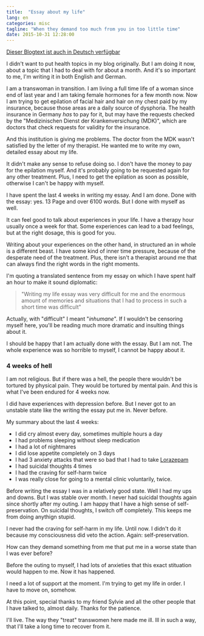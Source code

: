 ```yaml
---
title:  "Essay about my life"
lang: en
categories: misc
tagline: "When they demand too much from you in too little time"
date: 2015-10-31 12:28:00
---
```

[Dieser Blogtext ist auch in Deutsch verfügbar]

I didn't want to put health topics in my blog originally. But I am doing it now, about a topic that I had to deal with for about a month. And it's so important to me, I'm writing it in both English and German.

I am a transwoman in transition. I am living a full time life of a woman since end of last year and I am taking female hormones for a few month now. Now I am trying to get epilation of facial hair and hair on my chest paid by my insurance, because those areas are a daily source of dysphoria. The health insurance in Germany _has_ to pay for it, but may have the requests checked by the "Medizinischen Dienst der Krankenversichung (MDK)", which are doctors that check requests for validity for the insurance.

And this institution is giving me problems. The doctor from the MDK wasn't satisfied by the letter of my therapist. He wanted me to write my own, detailed essay about my life.

It didn't make any sense to refuse doing so. I don't have the money to pay for the epilation myself. And it's probably going to be requested again for any other treatment. Plus, I need to get the epilation as soon as possible, otherwise I can't be happy with myself.

I have spent the last 4 weeks in writing my essay. And I am done. Done with the essay: yes. 13 Page and over 6100 words. But I done with myself as well.

It can feel good to talk about experiences in your life. I have a therapy hour usually once a week for that. Some experiences can lead to a bad feelings, but at the right dosage, this is good for you.

Writing about your experiences on the other hand, in structured an in whole is a different beast. I have some kind of inner time pressure, because of the desperate need of the treatment. Plus, there isn't a therapist around me that can always find the right words in the right moments.

I'm quoting a translated sentence from my essay on which I have spent half an hour to make it sound diplomatic:

> "Writing my life essay was very difficult for me and the enormous amount of memories and situations that I had to process in such a short time was difficult"

Actually, with "difficult" I meant "_inhumane_". If I wouldn't be censoring myself here, you'll be reading much more dramatic and insulting things about it.

I should be happy that I am actually done with the essay. But I am not. The whole experience was so horrible to myself, I cannot be happy about it.

### 4 weeks of hell

I am not religious. But if there was a hell, the people there wouldn't be tortured by physical pain. They would be tortured by mental pain. And this is what I've been endured for 4 weeks now.

I did have experiences with depression before. But I never got to an unstable state like the writing the essay put me in. Never before.

My summary about the last 4 weeks:

* I did cry almost every day, sometimes multiple hours a day
* I had problems sleeping without sleep medication
* I had a lot of nightmares
* I did lose appetite completely on 3 days 
* I had 3 anxiety attacks that were so bad that I had to take [Lorazepam]
* I had suicidal thoughts 4 times
* I had the craving for self-harm twice
* I was really close for going to a mental clinic voluntarily, twice.

Before writing the essay I was in a relatively good state. Well I had my ups and downs. But I was stable over month. I never had suicidal thoughts again since shortly after my outing. I am happy that I have a high sense of self-preservation. On suicidal thoughts, I switch off completely. This keeps me from doing anythign stupid. 

I never had the craving for self-harm in my life. Until now. I didn't do it because my consciousness did veto the action. Again: self-preservation.

How can they demand something from me that put me in a worse state than I was ever before? 

Before the outing to myself, I had lots of anxieties that this exact stituation would happen to me. Now it has happened.

I need a lot of support at the moment. I'm trying to get my life in order. I have to move on, somehow.

At this point, special thanks to my friend Sylvie and all the other people that I have talked to, almost daily. Thanks for the patience.

I'll live. The way they "treat" transwomen here made me ill. Ill in such a way, that I'll take a long time to recover from it. 


[Lorazepam]: https://en.wikipedia.org/wiki/Lorazepam
[Dieser Blogtext ist auch in Deutsch verfügbar]: /posts/misc/2015-10-31-life-essay


